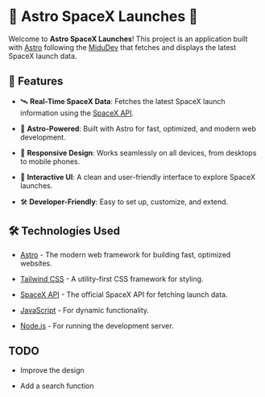 🚀 Astro SpaceX Launches 🌌
===========================

Welcome to **Astro SpaceX Launches**! This project is an application built with [Astro](https://astro.build/) following the [MiduDev](https://www.youtube.com/watch?v=RB5tR_nqUEw) that fetches and displays the latest SpaceX launch data.

🌟 Features
-----------

*   🛰️ **Real-Time SpaceX Data**: Fetches the latest SpaceX launch information using the [SpaceX API](https://github.com/r-spacex/SpaceX-API).
    
*   🚀 **Astro-Powered**: Built with Astro for fast, optimized, and modern web development.
    
*   📱 **Responsive Design**: Works seamlessly on all devices, from desktops to mobile phones.
    
*   🌠 **Interactive UI**: A clean and user-friendly interface to explore SpaceX launches.
    
*   🛠️ **Developer-Friendly**: Easy to set up, customize, and extend.
    

🛠️ Technologies Used
---------------------

*   [Astro](https://astro.build/) - The modern web framework for building fast, optimized websites.
    
*   [Tailwind CSS](https://tailwindcss.com/) - A utility-first CSS framework for styling.
    
*   [SpaceX API](https://github.com/r-spacex/SpaceX-API) - The official SpaceX API for fetching launch data.
    
*   [JavaScript](https://developer.mozilla.org/en-US/docs/Web/JavaScript) - For dynamic functionality.
    
*   [Node.js](https://nodejs.org/) - For running the development server.

TODO
----

* Improve the design

* Add a search function
